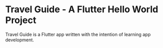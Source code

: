 # Travel Guide - A Flutter Hello World Project
Travel Guide is a Flutter app written with the intention of learning app development. 
